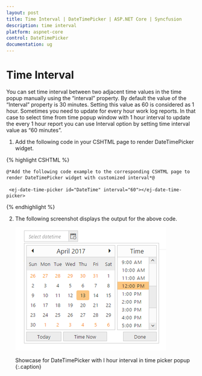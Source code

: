 ```yaml
---
layout: post
title: Time Interval | DateTimePicker | ASP.NET Core | Syncfusion
description: time interval
platform: aspnet-core
control: DateTimePicker
documentation: ug
---
```


# Time Interval

You can set time interval between two adjacent time values in the time popup manually using the “interval” property. By default the value of the “Interval” property is 30 minutes. Setting this value as 60 is considered as 1 hour. Sometimes you need to update for every hour work log reports. In that case to select time from time popup window with 1 hour interval to update the every 1 hour report you can use Interval option by setting time interval value as “60 minutes”.

1. Add the following code in your CSHTML page to render DateTimePicker widget.

{% highlight CSHTML %}

	@*Add the following code example to the corresponding CSHTML page to render DateTimePicker widget with customized interval*@

	 <ej-date-time-picker id="DateTime" interval="60"></ej-date-time-picker>

{% endhighlight %}
   
   
   
2. The following screenshot displays the output for the above code.

    ![](Time-Interval_images/Time-Interval_img1.png)
	
	Showcase for DateTimePicker with I hour interval in time picker popup
	{:.caption}
